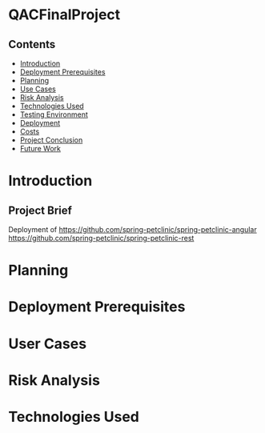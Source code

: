 # QACFinalProject

## Contents 
* [Introduction](#Introduction) 
* [Deployment Prerequisites](#Prerequisites) 
* [Planning](#Planning)
* [Use Cases](#UserCases)
* [Risk Analysis](#Risk) 
* [Technologies Used](#Technology) 
* [Testing Environment ](#Testing)
* [Deployment](#Deployment)
* [Costs](#Costs) 
* [Project Conclusion](#Conclusion) 
* [Future Work](#FutureWork) 


<a name="Introduction"></a>
# Introduction 
## Project Brief

Deployment of https://github.com/spring-petclinic/spring-petclinic-angular
              https://github.com/spring-petclinic/spring-petclinic-rest

<a name="Planning"></a>
# Planning


<a name="Prerequisites"></a>
# Deployment Prerequisites


<a name="UserCases"></a>
# User Cases


<a name="Risk"></a>
# Risk Analysis


<a name="Technology"></a>
# Technologies Used
